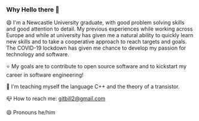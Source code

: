 ### Why Hello there 👋

:smile:	I'm a Newcastle University graduate, with good problem solving skills and good attention to detail. My previous experiences while working across Europe and while at university has given me a natural ability to quickly learn new skills and to take a cooperative approach to reach targets and goals. The COVID-19 lockdown has given me chance to develop my passion for technology and software.

:star: My goals are to contribute to open source software and to kickstart my career in software engineering!

:seedling: I'm teaching myself the language C++ and the theory of a transistor.

:mailbox_closed: How to reach me: gitbill2@gmail.com

:smile: Pronouns he/him

<!--
**billy258/billy258** is a ✨ _special_ ✨ repository because its `README.md` (this file) appears on your GitHub profile.

Here are some ideas to get you started:

- 🔭 I’m currently working on ...
- 🌱 I’m currently learning ...
- 👯 I’m looking to collaborate on ...
- 🤔 I’m looking for help with ...
- 💬 Ask me about ...
- 📫 How to reach me: ...
- 😄 Pronouns: ...
- ⚡ Fun fact: ...
-->

